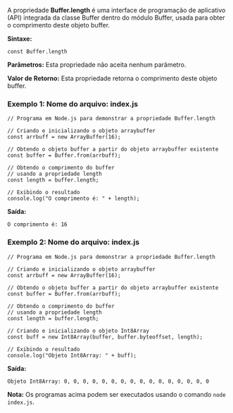 A propriedade **Buffer.length** é uma interface de programação de aplicativo (API) integrada da classe Buffer dentro do módulo Buffer, usada para obter o comprimento deste objeto buffer.

**Sintaxe:**

```
const Buffer.length
```

**Parâmetros:** Esta propriedade não aceita nenhum parâmetro.

**Valor de Retorno:** Esta propriedade retorna o comprimento deste objeto buffer.

### Exemplo 1: Nome do arquivo: index.js

```
// Programa em Node.js para demonstrar a propriedade Buffer.length

// Criando e inicializando o objeto arraybuffer
const arrbuff = new ArrayBuffer(16);

// Obtendo o objeto buffer a partir do objeto arraybuffer existente
const buffer = Buffer.from(arrbuff);

// Obtendo o comprimento do buffer
// usando a propriedade length
const length = buffer.length;

// Exibindo o resultado
console.log("O comprimento é: " + length);
```

**Saída:**

```
O comprimento é: 16
```

### Exemplo 2: Nome do arquivo: index.js

```
// Programa em Node.js para demonstrar a propriedade Buffer.length

// Criando e inicializando o objeto arraybuffer
const arrbuff = new ArrayBuffer(16);

// Obtendo o objeto buffer a partir do objeto arraybuffer existente
const buffer = Buffer.from(arrbuff);

// Obtendo o comprimento do buffer
// usando a propriedade length
const length = buffer.length;

// Criando e inicializando o objeto Int8Array
const buff = new Int8Array(buffer, buffer.byteoffset, length);

// Exibindo o resultado
console.log("Objeto Int8Array: " + buff);
```

**Saída:**

```
Objeto Int8Array: 0, 0, 0, 0, 0, 0, 0, 0, 0, 0, 0, 0, 0, 0, 0, 0
```

**Nota:** Os programas acima podem ser executados usando o comando `node index.js`.


